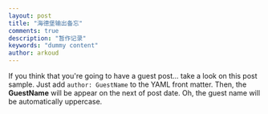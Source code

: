 ```yaml
---
layout: post
title: "海德堡输出备忘"
comments: true
description: "暂作记录"
keywords: "dummy content"
author: arkoud
---
```


If you think that you're going to have a guest post... take a look on this post sample. Just add `author: GuestName` to the YAML front matter. Then, the **GuestName** will be appear on the next of post date. Oh, the guest name will be automatically uppercase.
